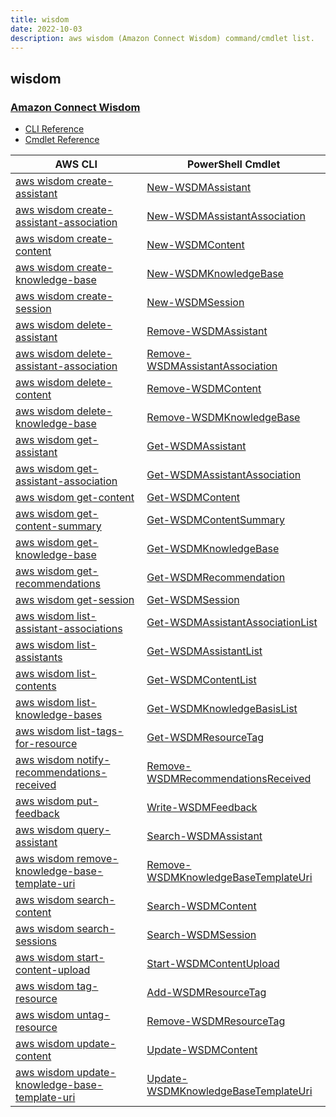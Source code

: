 ```yaml
---
title: wisdom
date: 2022-10-03
description: aws wisdom (Amazon Connect Wisdom) command/cmdlet list.
---
```


## wisdom

### [Amazon Connect Wisdom](https://aws.amazon.com/connect/wisdom/)

* [CLI Reference](https://docs.aws.amazon.com/cli/latest/reference/wisdom/index.html)
* [Cmdlet Reference](https://docs.aws.amazon.com/powershell/latest/reference/items/ConnectWisdomService_cmdlets.html)

|AWS CLI|PowerShell Cmdlet|
|----|----|
|[aws wisdom create-assistant](https://docs.aws.amazon.com/cli/latest/reference/wisdom/create-assistant.html)|[New-WSDMAssistant](https://docs.aws.amazon.com/powershell/latest/reference/items/New-WSDMAssistant.html)|
|[aws wisdom create-assistant-association](https://docs.aws.amazon.com/cli/latest/reference/wisdom/create-assistant-association.html)|[New-WSDMAssistantAssociation](https://docs.aws.amazon.com/powershell/latest/reference/items/New-WSDMAssistantAssociation.html)|
|[aws wisdom create-content](https://docs.aws.amazon.com/cli/latest/reference/wisdom/create-content.html)|[New-WSDMContent](https://docs.aws.amazon.com/powershell/latest/reference/items/New-WSDMContent.html)|
|[aws wisdom create-knowledge-base](https://docs.aws.amazon.com/cli/latest/reference/wisdom/create-knowledge-base.html)|[New-WSDMKnowledgeBase](https://docs.aws.amazon.com/powershell/latest/reference/items/New-WSDMKnowledgeBase.html)|
|[aws wisdom create-session](https://docs.aws.amazon.com/cli/latest/reference/wisdom/create-session.html)|[New-WSDMSession](https://docs.aws.amazon.com/powershell/latest/reference/items/New-WSDMSession.html)|
|[aws wisdom delete-assistant](https://docs.aws.amazon.com/cli/latest/reference/wisdom/delete-assistant.html)|[Remove-WSDMAssistant](https://docs.aws.amazon.com/powershell/latest/reference/items/Remove-WSDMAssistant.html)|
|[aws wisdom delete-assistant-association](https://docs.aws.amazon.com/cli/latest/reference/wisdom/delete-assistant-association.html)|[Remove-WSDMAssistantAssociation](https://docs.aws.amazon.com/powershell/latest/reference/items/Remove-WSDMAssistantAssociation.html)|
|[aws wisdom delete-content](https://docs.aws.amazon.com/cli/latest/reference/wisdom/delete-content.html)|[Remove-WSDMContent](https://docs.aws.amazon.com/powershell/latest/reference/items/Remove-WSDMContent.html)|
|[aws wisdom delete-knowledge-base](https://docs.aws.amazon.com/cli/latest/reference/wisdom/delete-knowledge-base.html)|[Remove-WSDMKnowledgeBase](https://docs.aws.amazon.com/powershell/latest/reference/items/Remove-WSDMKnowledgeBase.html)|
|[aws wisdom get-assistant](https://docs.aws.amazon.com/cli/latest/reference/wisdom/get-assistant.html)|[Get-WSDMAssistant](https://docs.aws.amazon.com/powershell/latest/reference/items/Get-WSDMAssistant.html)|
|[aws wisdom get-assistant-association](https://docs.aws.amazon.com/cli/latest/reference/wisdom/get-assistant-association.html)|[Get-WSDMAssistantAssociation](https://docs.aws.amazon.com/powershell/latest/reference/items/Get-WSDMAssistantAssociation.html)|
|[aws wisdom get-content](https://docs.aws.amazon.com/cli/latest/reference/wisdom/get-content.html)|[Get-WSDMContent](https://docs.aws.amazon.com/powershell/latest/reference/items/Get-WSDMContent.html)|
|[aws wisdom get-content-summary](https://docs.aws.amazon.com/cli/latest/reference/wisdom/get-content-summary.html)|[Get-WSDMContentSummary](https://docs.aws.amazon.com/powershell/latest/reference/items/Get-WSDMContentSummary.html)|
|[aws wisdom get-knowledge-base](https://docs.aws.amazon.com/cli/latest/reference/wisdom/get-knowledge-base.html)|[Get-WSDMKnowledgeBase](https://docs.aws.amazon.com/powershell/latest/reference/items/Get-WSDMKnowledgeBase.html)|
|[aws wisdom get-recommendations](https://docs.aws.amazon.com/cli/latest/reference/wisdom/get-recommendations.html)|[Get-WSDMRecommendation](https://docs.aws.amazon.com/powershell/latest/reference/items/Get-WSDMRecommendation.html)|
|[aws wisdom get-session](https://docs.aws.amazon.com/cli/latest/reference/wisdom/get-session.html)|[Get-WSDMSession](https://docs.aws.amazon.com/powershell/latest/reference/items/Get-WSDMSession.html)|
|[aws wisdom list-assistant-associations](https://docs.aws.amazon.com/cli/latest/reference/wisdom/list-assistant-associations.html)|[Get-WSDMAssistantAssociationList](https://docs.aws.amazon.com/powershell/latest/reference/items/Get-WSDMAssistantAssociationList.html)|
|[aws wisdom list-assistants](https://docs.aws.amazon.com/cli/latest/reference/wisdom/list-assistants.html)|[Get-WSDMAssistantList](https://docs.aws.amazon.com/powershell/latest/reference/items/Get-WSDMAssistantList.html)|
|[aws wisdom list-contents](https://docs.aws.amazon.com/cli/latest/reference/wisdom/list-contents.html)|[Get-WSDMContentList](https://docs.aws.amazon.com/powershell/latest/reference/items/Get-WSDMContentList.html)|
|[aws wisdom list-knowledge-bases](https://docs.aws.amazon.com/cli/latest/reference/wisdom/list-knowledge-bases.html)|[Get-WSDMKnowledgeBasisList](https://docs.aws.amazon.com/powershell/latest/reference/items/Get-WSDMKnowledgeBasisList.html)|
|[aws wisdom list-tags-for-resource](https://docs.aws.amazon.com/cli/latest/reference/wisdom/list-tags-for-resource.html)|[Get-WSDMResourceTag](https://docs.aws.amazon.com/powershell/latest/reference/items/Get-WSDMResourceTag.html)|
|[aws wisdom notify-recommendations-received](https://docs.aws.amazon.com/cli/latest/reference/wisdom/notify-recommendations-received.html)|[Remove-WSDMRecommendationsReceived](https://docs.aws.amazon.com/powershell/latest/reference/items/Remove-WSDMRecommendationsReceived.html)|
|[aws wisdom put-feedback](https://docs.aws.amazon.com/cli/latest/reference/wisdom/put-feedback.html)|[Write-WSDMFeedback](https://docs.aws.amazon.com/powershell/latest/reference/items/Write-WSDMFeedback.html)|
|[aws wisdom query-assistant](https://docs.aws.amazon.com/cli/latest/reference/wisdom/query-assistant.html)|[Search-WSDMAssistant](https://docs.aws.amazon.com/powershell/latest/reference/items/Search-WSDMAssistant.html)|
|[aws wisdom remove-knowledge-base-template-uri](https://docs.aws.amazon.com/cli/latest/reference/wisdom/remove-knowledge-base-template-uri.html)|[Remove-WSDMKnowledgeBaseTemplateUri](https://docs.aws.amazon.com/powershell/latest/reference/items/Remove-WSDMKnowledgeBaseTemplateUri.html)|
|[aws wisdom search-content](https://docs.aws.amazon.com/cli/latest/reference/wisdom/search-content.html)|[Search-WSDMContent](https://docs.aws.amazon.com/powershell/latest/reference/items/Search-WSDMContent.html)|
|[aws wisdom search-sessions](https://docs.aws.amazon.com/cli/latest/reference/wisdom/search-sessions.html)|[Search-WSDMSession](https://docs.aws.amazon.com/powershell/latest/reference/items/Search-WSDMSession.html)|
|[aws wisdom start-content-upload](https://docs.aws.amazon.com/cli/latest/reference/wisdom/start-content-upload.html)|[Start-WSDMContentUpload](https://docs.aws.amazon.com/powershell/latest/reference/items/Start-WSDMContentUpload.html)|
|[aws wisdom tag-resource](https://docs.aws.amazon.com/cli/latest/reference/wisdom/tag-resource.html)|[Add-WSDMResourceTag](https://docs.aws.amazon.com/powershell/latest/reference/items/Add-WSDMResourceTag.html)|
|[aws wisdom untag-resource](https://docs.aws.amazon.com/cli/latest/reference/wisdom/untag-resource.html)|[Remove-WSDMResourceTag](https://docs.aws.amazon.com/powershell/latest/reference/items/Remove-WSDMResourceTag.html)|
|[aws wisdom update-content](https://docs.aws.amazon.com/cli/latest/reference/wisdom/update-content.html)|[Update-WSDMContent](https://docs.aws.amazon.com/powershell/latest/reference/items/Update-WSDMContent.html)|
|[aws wisdom update-knowledge-base-template-uri](https://docs.aws.amazon.com/cli/latest/reference/wisdom/update-knowledge-base-template-uri.html)|[Update-WSDMKnowledgeBaseTemplateUri](https://docs.aws.amazon.com/powershell/latest/reference/items/Update-WSDMKnowledgeBaseTemplateUri.html)|

